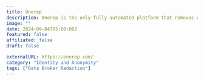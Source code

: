 ```yaml
---
title: Onerep
description: Onerep is the only fully automated platform that removes consumers’ private records from people search sites.
image: ""
date: 2024-09-04T05:00:00Z
featured: false
affiliated: false
draft: false

externalURL: https://onerep.com/
category: "Identity and Anonymity"
tags: ["Data Broker Redaction"]
---
```

